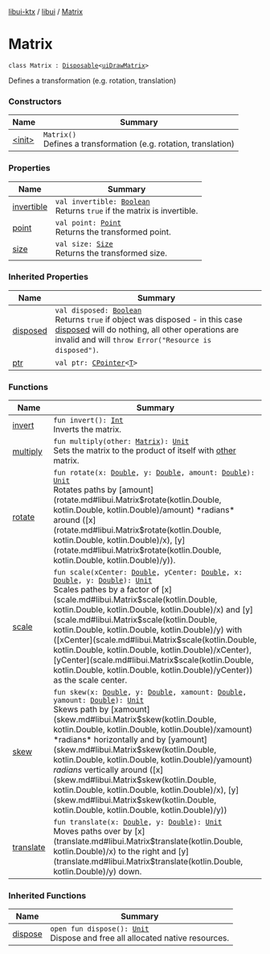 [libui-ktx](../../index.md) / [libui](../index.md) / [Matrix](./index.md)

# Matrix

`class Matrix : `[`Disposable`](../-disposable/index.md)`<`[`uiDrawMatrix`](../ui-draw-matrix/index.md)`>`

Defines a transformation (e.g. rotation, translation)

### Constructors

| Name | Summary |
|---|---|
| [&lt;init&gt;](-init-.md) | `Matrix()`<br>Defines a transformation (e.g. rotation, translation) |

### Properties

| Name | Summary |
|---|---|
| [invertible](invertible.md) | `val invertible: `[`Boolean`](https://kotlinlang.org/api/latest/jvm/stdlib/kotlin/-boolean/index.html)<br>Returns `true` if the matrix is invertible. |
| [point](point.md) | `val point: `[`Point`](../-point/index.md)<br>Returns the transformed point. |
| [size](size.md) | `val size: `[`Size`](../-size/index.md)<br>Returns the transformed size. |

### Inherited Properties

| Name | Summary |
|---|---|
| [disposed](../-disposable/disposed.md) | `val disposed: `[`Boolean`](https://kotlinlang.org/api/latest/jvm/stdlib/kotlin/-boolean/index.html)<br>Returns `true` if object was disposed - in this case [disposed](../-disposable/disposed.md) will do nothing, all other operations are invalid and will `throw Error("Resource is disposed")`. |
| [ptr](../-disposable/ptr.md) | `val ptr: `[`CPointer`](../../kotlinx.cinterop/-c-pointer/index.md)`<`[`T`](../-disposable/index.md#T)`>` |

### Functions

| Name | Summary |
|---|---|
| [invert](invert.md) | `fun invert(): `[`Int`](https://kotlinlang.org/api/latest/jvm/stdlib/kotlin/-int/index.html)<br>Inverts the matrix. |
| [multiply](multiply.md) | `fun multiply(other: `[`Matrix`](./index.md)`): `[`Unit`](https://kotlinlang.org/api/latest/jvm/stdlib/kotlin/-unit/index.html)<br>Sets the matrix to the product of itself with [other](multiply.md#libui.Matrix$multiply(libui.Matrix)/other) matrix. |
| [rotate](rotate.md) | `fun rotate(x: `[`Double`](https://kotlinlang.org/api/latest/jvm/stdlib/kotlin/-double/index.html)`, y: `[`Double`](https://kotlinlang.org/api/latest/jvm/stdlib/kotlin/-double/index.html)`, amount: `[`Double`](https://kotlinlang.org/api/latest/jvm/stdlib/kotlin/-double/index.html)`): `[`Unit`](https://kotlinlang.org/api/latest/jvm/stdlib/kotlin/-unit/index.html)<br>Rotates paths by [amount](rotate.md#libui.Matrix$rotate(kotlin.Double, kotlin.Double, kotlin.Double)/amount) *radians* around ([x](rotate.md#libui.Matrix$rotate(kotlin.Double, kotlin.Double, kotlin.Double)/x), [y](rotate.md#libui.Matrix$rotate(kotlin.Double, kotlin.Double, kotlin.Double)/y)). |
| [scale](scale.md) | `fun scale(xCenter: `[`Double`](https://kotlinlang.org/api/latest/jvm/stdlib/kotlin/-double/index.html)`, yCenter: `[`Double`](https://kotlinlang.org/api/latest/jvm/stdlib/kotlin/-double/index.html)`, x: `[`Double`](https://kotlinlang.org/api/latest/jvm/stdlib/kotlin/-double/index.html)`, y: `[`Double`](https://kotlinlang.org/api/latest/jvm/stdlib/kotlin/-double/index.html)`): `[`Unit`](https://kotlinlang.org/api/latest/jvm/stdlib/kotlin/-unit/index.html)<br>Scales pathes by a factor of [x](scale.md#libui.Matrix$scale(kotlin.Double, kotlin.Double, kotlin.Double, kotlin.Double)/x) and [y](scale.md#libui.Matrix$scale(kotlin.Double, kotlin.Double, kotlin.Double, kotlin.Double)/y) with ([xCenter](scale.md#libui.Matrix$scale(kotlin.Double, kotlin.Double, kotlin.Double, kotlin.Double)/xCenter), [yCenter](scale.md#libui.Matrix$scale(kotlin.Double, kotlin.Double, kotlin.Double, kotlin.Double)/yCenter)) as the scale center. |
| [skew](skew.md) | `fun skew(x: `[`Double`](https://kotlinlang.org/api/latest/jvm/stdlib/kotlin/-double/index.html)`, y: `[`Double`](https://kotlinlang.org/api/latest/jvm/stdlib/kotlin/-double/index.html)`, xamount: `[`Double`](https://kotlinlang.org/api/latest/jvm/stdlib/kotlin/-double/index.html)`, yamount: `[`Double`](https://kotlinlang.org/api/latest/jvm/stdlib/kotlin/-double/index.html)`): `[`Unit`](https://kotlinlang.org/api/latest/jvm/stdlib/kotlin/-unit/index.html)<br>Skews path by [xamount](skew.md#libui.Matrix$skew(kotlin.Double, kotlin.Double, kotlin.Double, kotlin.Double)/xamount) *radians* horizontally and by [yamount](skew.md#libui.Matrix$skew(kotlin.Double, kotlin.Double, kotlin.Double, kotlin.Double)/yamount) *radians* vertically around ([x](skew.md#libui.Matrix$skew(kotlin.Double, kotlin.Double, kotlin.Double, kotlin.Double)/x), [y](skew.md#libui.Matrix$skew(kotlin.Double, kotlin.Double, kotlin.Double, kotlin.Double)/y)) |
| [translate](translate.md) | `fun translate(x: `[`Double`](https://kotlinlang.org/api/latest/jvm/stdlib/kotlin/-double/index.html)`, y: `[`Double`](https://kotlinlang.org/api/latest/jvm/stdlib/kotlin/-double/index.html)`): `[`Unit`](https://kotlinlang.org/api/latest/jvm/stdlib/kotlin/-unit/index.html)<br>Moves paths over by [x](translate.md#libui.Matrix$translate(kotlin.Double, kotlin.Double)/x) to the right and [y](translate.md#libui.Matrix$translate(kotlin.Double, kotlin.Double)/y) down. |

### Inherited Functions

| Name | Summary |
|---|---|
| [dispose](../-disposable/dispose.md) | `open fun dispose(): `[`Unit`](https://kotlinlang.org/api/latest/jvm/stdlib/kotlin/-unit/index.html)<br>Dispose and free all allocated native resources. |
